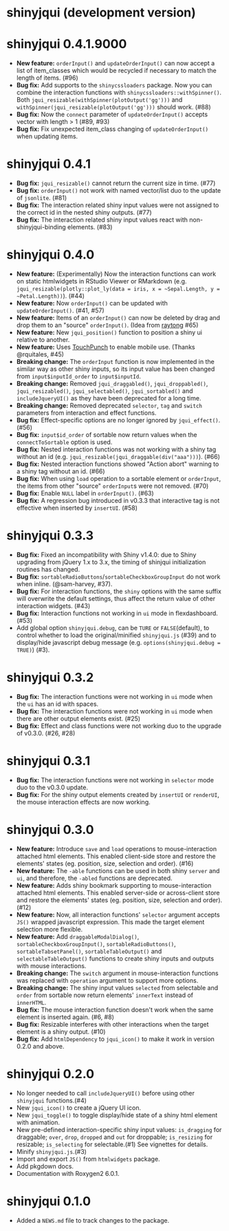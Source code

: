 # shinyjqui (development version)

# shinyjqui 0.4.1.9000

* __New feature:__ `orderInput()` and `updateOrderInput()` can now accept a list of item_classes which would be recycled if necessary to match the length of items. (#96)
* __Bug fix:__ Add supports to the `shinycssloaders` package. Now you can combine the interaction functions with `shinycssloaders::withSpinner()`. Both `jqui_resizable(withSpinner(plotOutput('gg')))` and `withSpinner(jqui_resizable(plotOutput('gg')))` should work. (#88)
* __Bug fix:__ Now the `connect` parameter of `updateOrderInput()` accepts vector with length > 1 (#89, #93)
* __Bug fix:__ Fix unexpected item_class changing of `updateOrderInput()` when updating items.

# shinyjqui 0.4.1

* __Bug fix:__ `jqui_resizable()` cannot return the current size in time. (#77)
* __Bug fix:__ `orderInput()` not work with named vector/list duo to the update of `jsonlite`. (#81)
* __Bug fix:__ The interaction related shiny input values were not assigned to the correct id in the nested shiny outputs. (#77)
* __Bug fix:__ The interaction related shiny input values react with non-shinyjqui-binding elements. (#83)


# shinyjqui 0.4.0

* __New feature:__ (Experimentally) Now the interaction functions can work on static htmlwidgets in RStudio Viewer or RMarkdown (e.g. `jqui_resizable(plotly::plot_ly(data = iris, x = ~Sepal.Length, y = ~Petal.Length))`). (#44)
* __New feature:__ Now `orderInput()` can be updated with `updateOrderInput()`. (#41, #57)
* __New feature:__ Items of an `orderInput()` can now be deleted by drag and drop them to an "source" `orderInput()`. (Idea from [raytong](https://community.rstudio.com/t/customizing-shinyjqui-package/48140/4) #65)
* __New feature:__ New `jqui_position()` function to position a shiny ui relative to another.
* __New feature:__ Uses [TouchPunch](https://github.com/furf/jquery-ui-touch-punch) to enable mobile use. (Thanks @rquitales, #45)
* __Breaking change:__ The `orderInput` function is now implemented in the similar way as other shiny inputs, so its input value has been changed from `input$inputId_order` to `input$inputId`.
* __Breaking change:__ Removed `jqui_draggabled()`, `jqui_droppabled()`, `jqui_resizabled()`, `jqui_selectabled()`, `jqui_sortabled()` and `includeJqueryUI()` as they have been deprecated for a long time.
* __Breaking change:__ Removed deprecated `selector`, `tag` and `switch` parameters from interaction and effect functions.
* __Bug fix:__ Effect-specific options are no longer ignored by `jqui_effect()`. (#56)
* __Bug fix:__ `input$id_order` of sortable now return values when the `connectToSortable` option is used.
* __Bug fix:__ Nested interaction functions was not working with a shiny tag without an id (e.g. `jqui_resizable(jqui_draggable(div("aaa")))`). (#66)
* __Bug fix:__ Nested interaction functions showed "Action abort" warning to a shiny tag without an id. (#66)
* __Bug fix:__ When using `load` operation to a sortable element or `orderInput`, the items from other "source" `orderInput`s were not removed. (#70)
* __Bug fix:__ Enable `NULL` label in `orderInput()`. (#63)
* __Bug fix:__ A regression bug introduced in v0.3.3 that interactive tag is not effective when inserted by `insertUI`. (#58)


# shinyjqui 0.3.3

* __Bug fix:__ Fixed an incompatibility with Shiny v1.4.0: due to Shiny upgrading from jQuery 1.x to 3.x, the timing of shinjqui initialization routines has changed.
* __Bug fix:__ `sortableRadioButtons`/`sortableCheckboxGroupInput` do not work when inline. (@sam-harvey, #37).
* __Bug fix:__ For interaction functions, the `shiny` options with the same suffix will overwrite the default settings, thus affect the return value of other interaction widgets. (#43)
* __Bug fix:__ Interaction functions not working in `ui` mode in flexdashboard. (#53)
* Add global option `shinyjqui.debug`, can be `TURE` or `FALSE`(default), to control whether to load the original/minified `shinyjqui.js` (#39) and to display/hide javascript debug message (e.g. `options(shinyjqui.debug = TRUE)`) (#3).


# shinyjqui 0.3.2

* __Bug fix:__ The interaction functions were not working in `ui` mode when the `ui` has an id with spaces.
* __Bug fix:__ The interaction functions were not working in `ui` mode when there are other output elements exist. (#25)
* __Bug fix:__ Effect and class functions were not working duo to the upgrade of v0.3.0. (#26, #28)


# shinyjqui 0.3.1

* __Bug fix:__ The interaction functions were not working in `selector` mode duo to the v0.3.0 update.
* __Bug fix:__ For the shiny output elements created by `insertUI` or `renderUI`, the mouse interaction effects are now working.


# shinyjqui 0.3.0

* __New feature:__ Introduce `save` and `load` operations to mouse-interaction attached html elements. This enabled client-side store and restore the elements' states (eg. position, size, selection and order). (#16)
* __New feature:__ The `-able` functions can be used in both shiny `server` and `ui`, and therefore, the `-abled` functions are deprecated.
* __New feature:__ Adds shiny bookmark supporting to mouse-interaction attached html elements. This enabled server-side or across-client store and restore the elements' states (eg. position, size, selection and order). (#12)
* __New feature:__ Now, all interaction functions' `selector` argument accepts `JS()` wrapped javascript expression. This made the target element selection more flexible.
* __New feature:__ Add `draggableModalDialog()`, `sortableCheckboxGroupInput()`, `sortableRadioButtons()`, `sortableTabsetPanel()`, `sortableTableOutput()` and `selectableTableOutput()` functions to create shiny inputs and outputs with mouse interactions.
* __Breaking change:__ The `switch` argument in mouse-interaction functions was replaced with `operation` argument to support more options.
* __Breaking change:__ The shiny input values `selected` from selectable and `order` from sortable now return elements' `innerText` instead of `innerHTML`.
* __Bug fix:__ The mouse interaction function doesn't work when the same element is inserted again. (#6, #8)
* __Bug fix:__ Resizable interferes with other interactions when the target element is a shiny output. (#10)
* __Bug fix:__ Add `htmlDependency` to `jqui_icon()` to make it work in version 0.2.0 and above.


# shinyjqui 0.2.0

* No longer needed to call `includeJqueryUI()` before using other `shinyjqui` functions.(#4)
* New `jqui_icon()` to create a jQuery UI icon.
* New `jqui_toggle()` to toggle display/hide state of a shiny html element with animation.
* New pre-defined interaction-specific shiny input values: `is_dragging` for draggable; `over`, `drop`, `dropped` and `out` for droppable; `is_resizing` for resizable; `is_selecting` for selectable.(#1) See vignettes for details.
* Minify `shinyjqui.js`.(#3)
* Import and export `JS()` from `htmlwidgets` package.
* Add pkgdown docs.
* Documentation with Roxygen2 6.0.1.

# shinyjqui 0.1.0

* Added a `NEWS.md` file to track changes to the package.



